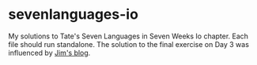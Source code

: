 sevenlanguages-io
=================

My solutions to Tate's Seven Languages in Seven Weeks Io chapter.  Each file should run standalone.  The solution to the final exercise on Day 3 was influenced by [Jim's blog](http://brikis98.blogspot.co.uk/2012/02/seven-languages-in-seven-weeks-io-day-3.html).
